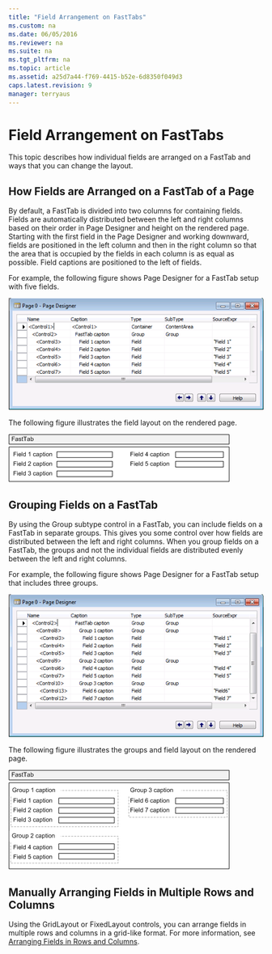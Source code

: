 ```yaml
---
title: "Field Arrangement on FastTabs"
ms.custom: na
ms.date: 06/05/2016
ms.reviewer: na
ms.suite: na
ms.tgt_pltfrm: na
ms.topic: article
ms.assetid: a25d7a44-f769-4415-b52e-6d8350f049d3
caps.latest.revision: 9
manager: terryaus
---
```

# Field Arrangement on FastTabs
This topic describes how individual fields are arranged on a FastTab and ways that you can change the layout.  
  
## How Fields are Arranged on a FastTab of a Page  
 By default, a FastTab is divided into two columns for containing fields. Fields are automatically distributed between the left and right columns based on their order in Page Designer and height on the rendered page. Starting with the first field in the Page Designer and working downward, fields are positioned in the left column and then in the right column so that the area that is occupied by the fields in each column is as equal as possible. Field captions are positioned to the left of fields.  
  
 For example, the following figure shows Page Designer for a FastTab setup with five fields.  
  
 ![Shows FastTab setup in Page Designer](media/NAVPageDesignerFastTabFields.png "NAVPageDesignerFastTabFields")  
  
 The following figure illustrates the field layout on the rendered page.  
  
 ![Shows a FastTab setup of fields in Page Designer](media/NAVFieldLayoutFastTab.png "NAVFieldLayoutFastTab")  
  
## Grouping Fields on a FastTab  
 By using the Group subtype control in a FastTab, you can include fields on a FastTab in separate groups. This gives you some control over how fields are distributed between the left and right columns. When you group fields on a FastTab, the groups and not the individual fields are distributed evenly between the left and right columns.  
  
 For example, the following figure shows Page Designer for a FastTab setup that includes three groups.  
  
 ![A FastTab setup with field groups in Page Designer](media/NAVPageDesignerFastTabsFieldGroups.png "NAVPageDesignerFastTabsFieldGroups")  
  
 The following figure illustrates the groups and field layout on the rendered page.  
  
 ![Shows how field groups layout in a FastTab](media/NAVFastTabFieldLayoutGroups.png "NAVFastTabFieldLayoutGroups")  
  
## Manually Arranging Fields in Multiple Rows and Columns  
 Using the GridLayout or FixedLayout controls, you can arrange fields in multiple rows and columns in a grid\-like format. For more information, see [Arranging Fields in Rows and Columns](Arranging-Fields-in-Rows-and-Columns.md).